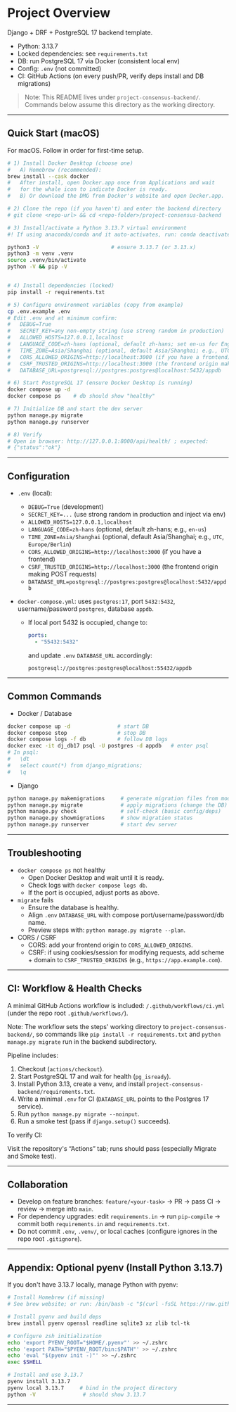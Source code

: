 # Project Overview

Django + DRF + PostgreSQL 17 backend template.

- Python: 3.13.7
- Locked dependencies: see `requirements.txt`
- DB: run PostgreSQL 17 via Docker (consistent local env)
- Config: `.env` (not committed)
- CI: GitHub Actions (on every push/PR, verify deps install and DB migrations)

> Note: This README lives under `project-consensus-backend/`. Commands below assume this directory as the working directory.

---

## Quick Start (macOS)

For macOS. Follow in order for first-time setup.

```bash
# 1) Install Docker Desktop (choose one)
#   A) Homebrew (recommended):
brew install --cask docker
#   After install, open Docker.app once from Applications and wait
#   for the whale icon to indicate Docker is ready.
#   B) Or download the DMG from Docker's website and open Docker.app.

# 2) Clone the repo (if you haven't) and enter the backend directory
# git clone <repo-url> && cd <repo-folder>/project-consensus-backend

# 3) Install/activate a Python 3.13.7 virtual environment
#! If using anaconda/conda and it auto-activates, run: conda deactivate

python3 -V                       # ensure 3.13.7 (or 3.13.x)
python3 -m venv .venv
source .venv/bin/activate
python -V && pip -V


# 4) Install dependencies (locked)
pip install -r requirements.txt

# 5) Configure environment variables (copy from example)
cp .env.example .env
# Edit .env and at minimum confirm:
#   DEBUG=True
#   SECRET_KEY=any non-empty string (use strong random in production)
#   ALLOWED_HOSTS=127.0.0.1,localhost
#   LANGUAGE_CODE=zh-hans (optional, default zh-hans; set en-us for English)
#   TIME_ZONE=Asia/Shanghai (optional, default Asia/Shanghai; e.g., UTC)
#   CORS_ALLOWED_ORIGINS=http://localhost:3000 (if you have a frontend)
#   CSRF_TRUSTED_ORIGINS=http://localhost:3000 (the frontend origin making POST requests)
#   DATABASE_URL=postgresql://postgres:postgres@localhost:5432/appdb

# 6) Start PostgreSQL 17 (ensure Docker Desktop is running)
docker compose up -d
docker compose ps    # db should show "healthy"

# 7) Initialize DB and start the dev server
python manage.py migrate
python manage.py runserver

# 8) Verify
# Open in browser: http://127.0.0.1:8000/api/health/ ; expected:
# {"status":"ok"}
```

---

## Configuration

- `.env` (local):
  - `DEBUG=True` (development)
  - `SECRET_KEY=...` (use strong random in production and inject via env)
  - `ALLOWED_HOSTS=127.0.0.1,localhost`
  - `LANGUAGE_CODE=zh-hans` (optional, default zh-hans; e.g., `en-us`)
  - `TIME_ZONE=Asia/Shanghai` (optional, default Asia/Shanghai; e.g., `UTC`, `Europe/Berlin`)
  - `CORS_ALLOWED_ORIGINS=http://localhost:3000` (if you have a frontend)
  - `CSRF_TRUSTED_ORIGINS=http://localhost:3000` (the frontend origin making POST requests)
  - `DATABASE_URL=postgresql://postgres:postgres@localhost:5432/appdb`
- `docker-compose.yml`: uses `postgres:17`, port `5432:5432`, username/password `postgres`, database `appdb`.

  - If local port 5432 is occupied, change to:

    ```yaml
    ports:
      - "55432:5432"
    ```

    and update `.env` `DATABASE_URL` accordingly:

    ```
    postgresql://postgres:postgres@localhost:55432/appdb
    ```

---

## Common Commands

- Docker / Database

```bash
docker compose up -d               # start DB
docker compose stop                # stop DB
docker compose logs -f db          # follow DB logs
docker exec -it dj_db17 psql -U postgres -d appdb   # enter psql
# In psql:
#   \dt
#   select count(*) from django_migrations;
#   \q
```

- Django

```bash
python manage.py makemigrations     # generate migration files from model changes
python manage.py migrate            # apply migrations (change the DB)
python manage.py check              # self-check (basic config/deps)
python manage.py showmigrations     # show migration status
python manage.py runserver          # start dev server
```

---

## Troubleshooting

- `docker compose ps` not healthy
  - Open Docker Desktop and wait until it is ready.
  - Check logs with `docker compose logs db`.
  - If the port is occupied, adjust ports as above.
- `migrate` fails
  - Ensure the database is healthy.
  - Align `.env` `DATABASE_URL` with compose port/username/password/db name.
  - Preview steps with: `python manage.py migrate --plan`.
- CORS / CSRF
  - CORS: add your frontend origin to `CORS_ALLOWED_ORIGINS`.
  - CSRF: if using cookies/session for modifying requests, add scheme + domain to `CSRF_TRUSTED_ORIGINS` (e.g., `https://app.example.com`).

---

## CI: Workflow & Health Checks

A minimal GitHub Actions workflow is included: `/.github/workflows/ci.yml` (under the repo root `.github/workflows/`).

Note: The workflow sets the steps' working directory to `project-consensus-backend/`, so commands like `pip install -r requirements.txt` and `python manage.py migrate` run in the backend subdirectory.

Pipeline includes:

1. Checkout (`actions/checkout`).
2. Start PostgreSQL 17 and wait for health (`pg_isready`).
3. Install Python 3.13, create a venv, and install `project-consensus-backend/requirements.txt`.
4. Write a minimal `.env` for CI (`DATABASE_URL` points to the Postgres 17 service).
5. Run `python manage.py migrate --noinput`.
6. Run a smoke test (pass if `django.setup()` succeeds).

To verify CI:

Visit the repository's “Actions” tab; runs should pass (especially Migrate and Smoke test).

---

## Collaboration

- Develop on feature branches: `feature/<your-task>` → PR → pass CI → review → merge into `main`.
- For dependency upgrades: edit `requirements.in` → run `pip-compile` → commit both `requirements.in` and `requirements.txt`.
- Do not commit `.env`, `.venv/`, or local caches (configure ignores in the repo root `.gitignore`).

---

## Appendix: Optional pyenv (Install Python 3.13.7)

If you don't have 3.13.7 locally, manage Python with pyenv:

```bash
# Install Homebrew (if missing)
# See brew website; or run: /bin/bash -c "$(curl -fsSL https://raw.githubusercontent.com/Homebrew/install/HEAD/install.sh)"

# Install pyenv and build deps
brew install pyenv openssl readline sqlite3 xz zlib tcl-tk

# Configure zsh initialization
echo 'export PYENV_ROOT="$HOME/.pyenv"' >> ~/.zshrc
echo 'export PATH="$PYENV_ROOT/bin:$PATH"' >> ~/.zshrc
echo 'eval "$(pyenv init -)"' >> ~/.zshrc
exec $SHELL

# Install and use 3.13.7
pyenv install 3.13.7
pyenv local 3.13.7     # bind in the project directory
python -V               # should show 3.13.7
```

---

